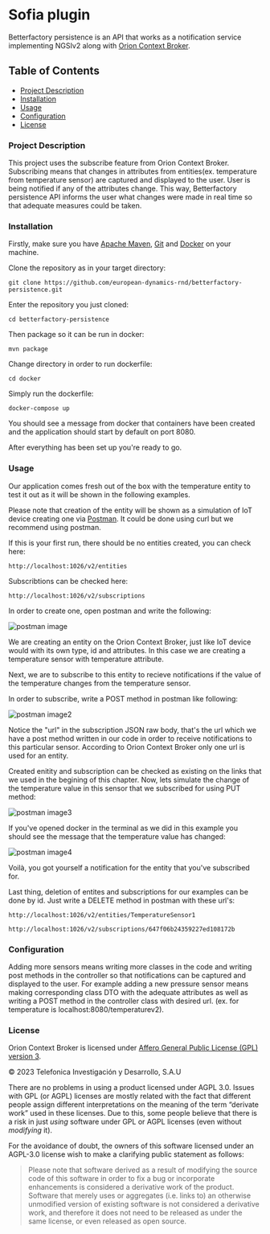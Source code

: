 # Sofia plugin

Betterfactory persistence is an API that works as a notification service implementing
NGSIv2 along with [Orion Context Broker](https://github.com/telefonicaid/fiware-orion).

## Table of Contents

- [Project Description](#project-description)
- [Installation](#installation)
- [Usage](#usage)
- [Configuration](#configuration)
- [License](#license)

### Project Description

This project uses the subscribe feature from Orion Context Broker. Subscribing means that changes in attributes from
entities(ex. temperature from temperature sensor) are captured and displayed to the user. User is being notified if any
of the attributes change. This way, Betterfactory persistence API informs the user what changes were made in real time
so that adequate measures could be taken.

### Installation

Firstly, make sure you
have [Apache Maven](https://maven.apache.org/install.html), [Git](https://git-scm.com/book/en/v2/Getting-Started-Installing-Git)
and [Docker](https://docs.docker.com/engine/install/) on your machine.

Clone the repository as in your target directory:

```console
git clone https://github.com/european-dynamics-rnd/betterfactory-persistence.git
```

Enter the repository you just cloned:

```console
cd betterfactory-persistence  
```

Then package so it can be run in docker:

```console
mvn package
```

Change directory in order to run dockerfile:

```console
cd docker
```

Simply run the dockerfile:

```console
docker-compose up
```

You should see a message from docker that containers have been created and the application should start by default on
port 8080.

After everything has been set up you're ready to go.

### Usage

Our application comes fresh out of the box with the temperature entity to test it out as it will be shown in the
following examples.

Please note that creation of the entity will be shown as a simulation of IoT device creating one
via [Postman](https://www.postman.com/downloads/). It could be done using curl but we recommend using postman.

If this is your first run, there should be no entities created, you can check here:

```console
http://localhost:1026/v2/entities
```

Subscribtions can be checked here:

```console
http://localhost:1026/v2/subscriptions
```

In order to create one, open postman and write the following:

![postman image](https://gcdnb.pbrd.co/images/z72T0FkIOdYi.png?o=1)

We are creating an entity on the Orion Context Broker, just like IoT device would with its own type, id and attributes.
In this case we are creating a temperature sensor with temperature attribute.

Next, we are to subscribe to this entity to recieve notifications if the value of the temperature changes from the
temperature sensor.

In order to subscribe, write a POST method in postman like following:

![postman image2](https://gcdnb.pbrd.co/images/ISN2bTcsmD4Z.png?o=1)

Notice the "url" in the subscription JSON raw body, that's the url which we have a post method written in our code in
order to receive notifications to this particular sensor. According to Orion Context Broker only one url is used for an
entity.

Created enitity and subscription can be checked as existing on the links that we used in the begining of this chapter.
Now, lets simulate the change of the temperature value in this sensor that we subscribed for using PUT method:

![postman image3](https://gcdnb.pbrd.co/images/IujTZwM2cixQ.png?o=1)

If you've opened docker in the terminal as we did in this example you should see the message that the temperature value
has changed:

![postman image4](https://gcdnb.pbrd.co/images/DoaERyRfmCh3.png?o=1)

Voilà, you got yourself a notification for the entity that you've subscribed for.

Last thing, deletion of entites and subscriptions for our examples can be done by id. Just write a DELETE method in
postman with these url's:

```console
http://localhost:1026/v2/entities/TemperatureSensor1
```

```console
http://localhost:1026/v2/subscriptions/647f06b24359227ed108172b
```

### Configuration

Adding more sensors means writing more classes in the code and writing post methods in the controller so that
notifications can be captured and displayed to the user. For example adding a new pressure sensor means making
corresponding class DTO with the adequate attributes as well as writing a POST method in the controller class with
desired url. (ex. for temperature is localhost:8080/temperaturev2).

### License

Orion Context Broker is licensed under [Affero General Public License (GPL)
version 3](./LICENSE).

© 2023 Telefonica Investigación y Desarrollo, S.A.U

There are no problems in using a product licensed under AGPL 3.0. Issues with GPL
(or AGPL) licenses are mostly related with the fact that different people assign different
interpretations on the meaning of the term “derivate work” used in these licenses. Due to this,
some people believe that there is a risk in just _using_ software under GPL or AGPL licenses
(even without _modifying_ it).

For the avoidance of doubt, the owners of this software licensed under an AGPL-3.0 license
wish to make a clarifying public statement as follows:

> Please note that software derived as a result of modifying the source code of this
> software in order to fix a bug or incorporate enhancements is considered a derivative
> work of the product. Software that merely uses or aggregates (i.e. links to) an otherwise
> unmodified version of existing software is not considered a derivative work, and therefore
> it does not need to be released as under the same license, or even released as open source.
